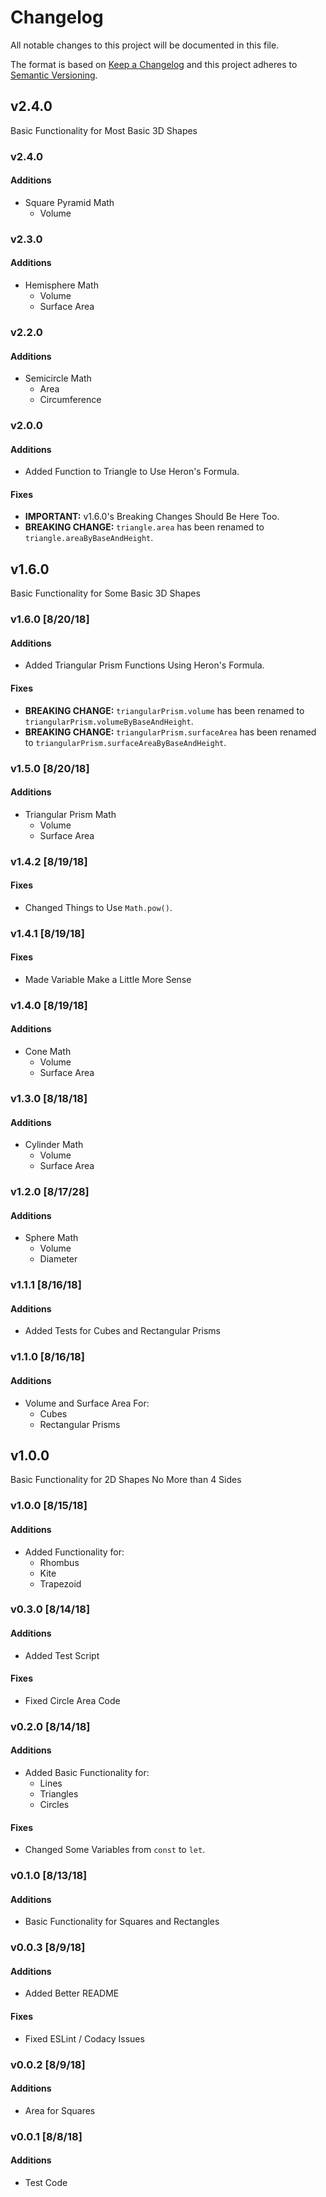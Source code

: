 # Changelog
All notable changes to this project will be documented in this file.

The format is based on [Keep a Changelog](http://keepachangelog.com/en/1.0.0/)
and this project adheres to [Semantic Versioning](http://semver.org/spec/v2.0.0.html).

## v2.4.0
Basic Functionality for Most Basic 3D Shapes

### v2.4.0
#### Additions
- Square Pyramid Math
    - Volume

### v2.3.0
#### Additions
- Hemisphere Math
    - Volume
    - Surface Area

### v2.2.0
#### Additions
- Semicircle Math
    - Area
    - Circumference

### v2.0.0
#### Additions
- Added Function to Triangle to Use Heron's Formula.

#### Fixes
- **IMPORTANT:** v1.6.0's Breaking Changes Should Be Here Too.
- **BREAKING CHANGE:** `triangle.area` has been renamed to `triangle.areaByBaseAndHeight`.

## v1.6.0
Basic Functionality for Some Basic 3D Shapes

### v1.6.0 [8/20/18]
#### Additions
- Added Triangular Prism Functions Using Heron's Formula.

#### Fixes
- **BREAKING CHANGE:** `triangularPrism.volume` has been renamed to `triangularPrism.volumeByBaseAndHeight`.
- **BREAKING CHANGE:** `triangularPrism.surfaceArea` has been renamed to `triangularPrism.surfaceAreaByBaseAndHeight`.

### v1.5.0 [8/20/18]
#### Additions
- Triangular Prism Math
    - Volume
    - Surface Area

### v1.4.2 [8/19/18]
#### Fixes
- Changed Things to Use `Math.pow()`.

### v1.4.1 [8/19/18]
#### Fixes
- Made Variable Make a Little More Sense

### v1.4.0 [8/19/18]
#### Additions
- Cone Math
    - Volume
    - Surface Area

### v1.3.0 [8/18/18]
#### Additions
- Cylinder Math
    - Volume
    - Surface Area

### v1.2.0 [8/17/28]
#### Additions
- Sphere Math
    - Volume
    - Diameter

### v1.1.1 [8/16/18]
#### Additions
- Added Tests for Cubes and Rectangular Prisms

### v1.1.0 [8/16/18]
#### Additions
- Volume and Surface Area For:
    - Cubes
    - Rectangular Prisms

## v1.0.0
Basic Functionality for 2D Shapes No More than 4 Sides

### v1.0.0 [8/15/18]
#### Additions
- Added Functionality for:
    - Rhombus
    - Kite
    - Trapezoid

### v0.3.0 [8/14/18]
#### Additions
- Added Test Script

#### Fixes
- Fixed Circle Area Code

### v0.2.0 [8/14/18]
#### Additions
- Added Basic Functionality for: 
    - Lines 
    - Triangles
    - Circles

#### Fixes
- Changed Some Variables from `const` to `let`.

### v0.1.0 [8/13/18]
#### Additions
- Basic Functionality for Squares and Rectangles

### v0.0.3 [8/9/18]
#### Additions
- Added Better README

#### Fixes
- Fixed ESLint / Codacy Issues

### v0.0.2 [8/9/18]
#### Additions
- Area for Squares

### v0.0.1 [8/8/18]
#### Additions
- Test Code